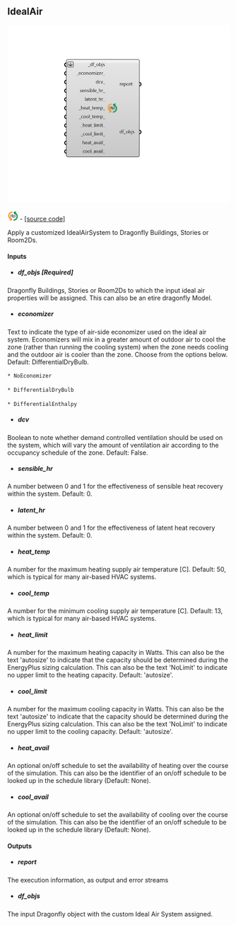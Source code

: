 ## IdealAir

![](../../images/components/IdealAir.png)

![](../../images/icons/IdealAir.png) - [[source code]](https://github.com/ladybug-tools/dragonfly-grasshopper/blob/master/dragonfly_grasshopper/src//DF%20IdealAir.py)


Apply a customized IdealAirSystem to Dragonfly Buildings, Stories or Room2Ds. 



#### Inputs
* ##### df_objs [Required]
Dragonfly Buildings, Stories or Room2Ds to which the input ideal air properties will be assigned. This can also be an etire dragonfly Model. 
* ##### economizer 
Text to indicate the type of air-side economizer used on the ideal air system. Economizers will mix in a greater amount of outdoor air to cool the zone (rather than running the cooling system) when the zone needs cooling and the outdoor air is cooler than the zone. Choose from the options below. Default: DifferentialDryBulb. 

    * NoEconomizer

    * DifferentialDryBulb

    * DifferentialEnthalpy
* ##### dcv 
Boolean to note whether demand controlled ventilation should be used on the system, which will vary the amount of ventilation air according to the occupancy schedule of the zone. Default: False. 
* ##### sensible_hr 
A number between 0 and 1 for the effectiveness of sensible heat recovery within the system. Default: 0. 
* ##### latent_hr 
A number between 0 and 1 for the effectiveness of latent heat recovery within the system. Default: 0. 
* ##### heat_temp 
A number for the maximum heating supply air temperature [C]. Default: 50, which is typical for many air-based HVAC systems. 
* ##### cool_temp 
A number for the minimum cooling supply air temperature [C]. Default: 13, which is typical for many air-based HVAC systems. 
* ##### heat_limit 
A number for the maximum heating capacity in Watts. This can also be the text 'autosize' to indicate that the capacity should be determined during the EnergyPlus sizing calculation. This can also be the text 'NoLimit' to indicate no upper limit to the heating capacity. Default: 'autosize'. 
* ##### cool_limit 
A number for the maximum cooling capacity in Watts. This can also be the text 'autosize' to indicate that the capacity should be determined during the EnergyPlus sizing calculation. This can also be the text 'NoLimit' to indicate no upper limit to the cooling capacity. Default: 'autosize'. 
* ##### heat_avail 
An optional on/off schedule to set the availability of heating over the course of the simulation. This can also be the identifier of an on/off schedule to be looked up in the schedule library (Default: None). 
* ##### cool_avail 
An optional on/off schedule to set the availability of cooling over the course of the simulation. This can also be the identifier of an on/off schedule to be looked up in the schedule library (Default: None). 

#### Outputs
* ##### report
The execution information, as output and error streams 
* ##### df_objs
The input Dragonfly object with the custom Ideal Air System assigned. 